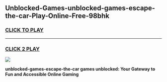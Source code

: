 
## Unblocked-Games-unblocked-games-escape-the-car-Play-Online-Free-98bhk
<h3>
<a href="https://premium76.site?title=unblocked-games-escape-the-car&ref=26A">CLICK TO PLAY</a></h3>
<hr>

<h3>
<a href="https://premium76.site?title=unblocked-games-escape-the-car&ref=26A">CLICK 2 PLAY</a>
  
</h3>

<a href="https://premium76.site?title=unblocked-games-escape-the-car&ref=26A"><img src="https://clearcache.store/games.png"></a>


**unblocked-games-escape-the-car games unblocked: Your Gateway to Fun and Accessible Online Gaming**
